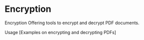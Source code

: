 # Encryption

Encryption
Offering tools to encrypt and decrypt PDF documents.

Usage
[Examples on encrypting and decrypting PDFs]
